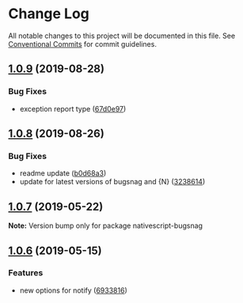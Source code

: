 # Change Log

All notable changes to this project will be documented in this file.
See [Conventional Commits](https://conventionalcommits.org) for commit guidelines.

## [1.0.9](https://github.com/Akylas/nativescript-bugsnag/compare/v1.0.8...v1.0.9) (2019-08-28)


### Bug Fixes

* exception report type ([67d0e97](https://github.com/Akylas/nativescript-bugsnag/commit/67d0e97))





## [1.0.8](https://github.com/Akylas/nativescript-bugsnag/compare/v1.0.7...v1.0.8) (2019-08-26)


### Bug Fixes

* readme update ([b0d68a3](https://github.com/Akylas/nativescript-bugsnag/commit/b0d68a3))
* update for latest versions of bugsnag and {N} ([3238614](https://github.com/Akylas/nativescript-bugsnag/commit/3238614))





## [1.0.7](https://github.com/Akylas/nativescript-bugsnag/compare/v1.0.6...v1.0.7) (2019-05-22)

**Note:** Version bump only for package nativescript-bugsnag





## [1.0.6](https://github.com/Akylas/nativescript-bugsnag/compare/v1.0.5...v1.0.6) (2019-05-15)


### Features

* new options for notify ([6933816](https://github.com/Akylas/nativescript-bugsnag/commit/6933816))

